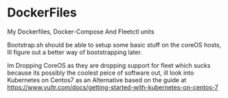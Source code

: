 # DockerFiles
My Dockerfiles, Docker-Compose And Fleetctl units


Bootstrap.sh should be able to setup some basic stuff on the coreOS hosts, Ill figure out a better way of bootstrapping later.

Im Dropping CoreOS as they are dropping support for fleet which sucks because its possibly the coolest peice of software out,
ill look into Kubernetes on Centos7 as an Alternative based on the guide at https://www.vultr.com/docs/getting-started-with-kubernetes-on-centos-7